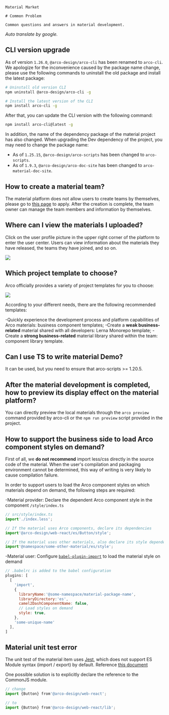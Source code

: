 `````
Material Market

# Common Problem

Common questions and answers in material development.
`````

*Auto translate by google.*

## CLI version upgrade

As of version `1.26.0`, `@arco-design/arco-cli` has been renamed to `arco-cli`. We apologize for the inconvenience caused by the package name change, please use the following commands to uninstall the old package and install the latest package:

```bash
# Uninstall old version CLI
npm uninstall @arco-design/arco-cli -g

# Install the latest version of the CLI
npm install arco-cli -g
````

After that, you can update the CLI version with the following command:

```bash
npm install arco-cli@latest -g
````

In addition, the name of the dependency package of the material project has also changed. When upgrading the Dev dependency of the project, you may need to change the package name:

* As of `1.25.15`, `@arco-design/arco-scripts` has been changed to `arco-scripts`.
* As of `1.9.3`, `@arco-design/arco-doc-site` has been changed to `arco-material-doc-site`.

## How to create a material team?

The material platform does not allow users to create teams by themselves, please go to [this page](https://arco.design/material/createGroup/) to apply. After the creation is complete, the team owner can manage the team members and information by themselves.

## Where can I view the materials I uploaded?

Click on the user profile picture in the upper right corner of the platform to enter the user center. Users can view information about the materials they have released, the teams they have joined, and so on.

![](https://p1-arco.byteimg.com/tos-cn-i-uwbnlip3yd/be6d4f61e5423b9be492206d88bdb139.png~tplv-uwbnlip3yd-webp.webp)

## Which project template to choose?

Arco officially provides a variety of project templates for you to choose:

![](https://p1-arco.byteimg.com/tos-cn-i-uwbnlip3yd/cceb75d805f175694a3e907c490e5e84.png~tplv-uwbnlip3yd-webp.webp)

According to your different needs, there are the following recommended templates:

-Quickly experience the development process and platform capabilities of Arco materials: business component templates;
-Create a **weak business-related** material shared with all developers: Lerna Monorepo template;
-Create a **strong business-related** material library shared within the team: component library template.

## Can I use TS to write material Demo?

It can be used, but you need to ensure that arco-scripts >= 1.20.5.

## After the material development is completed, how to preview its display effect on the material platform?

You can directly preview the local materials through the `arco preview` command provided by arco-cli or the `npm run preview` script provided in the project.

## How to support the business side to load Arco component styles on demand?

First of all, we **do not recommend** import less/css directly in the source code of the material. When the user's compilation and packaging environment cannot be determined, this way of writing is very likely to cause compilation failure.

In order to support users to load the Arco component styles on which materials depend on demand, the following steps are required:

-Material provider: Declare the dependent Arco component style in the component `/style/index.ts`

```typescript
// src/style/index.ts
import'./index.less';

// If the material uses Arco components, declare its dependencies
import'@arco-design/web-react/es/Button/style';

// If the material uses other materials, also declare its style dependency
import'@namespace/some-other-material/es/style';
```

-Material user: Configure [`babel-plugin-import`](https://www.npmjs.com/package/babel-plugin-import) to load the material style on demand

```javascript
// .babelrc is added to the babel configuration
plugins: [
  [
    'import',
    {
      libraryName:'@some-namespace/material-package-name',
      libraryDirectory:'es',
      camel2DashComponentName: false,
      // Load styles on demand
      style: true,
    },
    'some-unique-name'
  ],
]
```

## Material unit test error

The unit test of the material item uses [Jest](https://jestjs.io/), which does not support ES Module syntax (import / export) by default. Reference [this document](https://jestjs.io/docs/ecmascript-modules)

One possible solution is to explicitly declare the reference to the CommonJS module.

```javascript
// change
import {Button} from'@arco-design/web-react';

// to
import {Button} from'@arco-design/web-react/lib';
```
